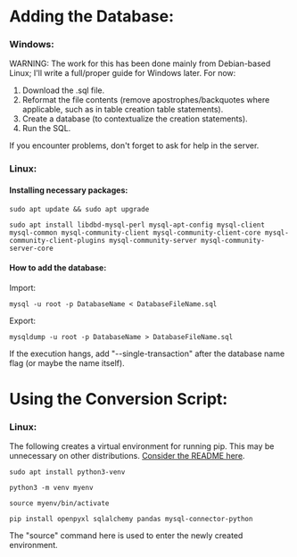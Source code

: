 # Adding the Database:


### Windows:
WARNING: The work for this has been done mainly from Debian-based Linux; I'll write a full/proper guide for Windows later. For now:

1. Download the .sql file.
2. Reformat the file contents (remove apostrophes/backquotes where applicable, such as in table creation table statements).
3. Create a database (to contextualize the creation statements).
4. Run the SQL.

If you encounter problems, don't forget to ask for help in the server.

### Linux:

#### Installing necessary packages:
```
sudo apt update && sudo apt upgrade

sudo apt install libdbd-mysql-perl mysql-apt-config mysql-client mysql-common mysql-community-client mysql-community-client-core mysql-community-client-plugins mysql-community-server mysql-community-server-core
```

#### How to add the database:
Import:
```
mysql -u root -p DatabaseName < DatabaseFileName.sql
```

Export:
```
mysqldump -u root -p DatabaseName > DatabaseFileName.sql
```

 If the execution hangs, add "--single-transaction" after the database name flag (or maybe the name itself).

# Using the Conversion Script:

### Linux:

The following creates a virtual environment for running pip. This may be unnecessary on other distributions. [Consider the README here](./ConversionScript).

```
sudo apt install python3-venv

python3 -m venv myenv

source myenv/bin/activate

pip install openpyxl sqlalchemy pandas mysql-connector-python
```
The "source" command here is used to enter the newly created environment.

